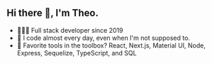 ## Hi there 👋, I'm Theo.

- 👨🏻‍💻 Full stack developer since 2019  
- 🚀 I code almost every day, even when I'm not supposed to.
- 🔧 Favorite tools in the toolbox? React, Next.js, Material UI, Node, Express, Sequelize, TypeScript, and SQL


<!--
**theo-sim-dev/theo-sim-dev** is a ✨ _special_ ✨ repository because its `README.md` (this file) appears on your GitHub profile.

Here are some ideas to get you started:

- 🔭 I’m currently working on ...
- 🌱 I’m currently learning ...
- 👯 I’m looking to collaborate on ...
- 🤔 I’m looking for help with ...
- 💬 Ask me about ...
- 📫 How to reach me: ...
- 😄 Pronouns: ...
- ⚡ Fun fact: ...
-->
